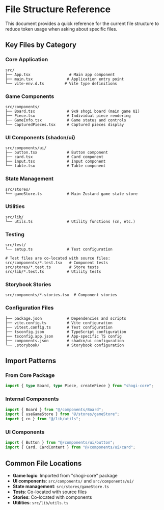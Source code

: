 # File Structure Reference

This document provides a quick reference for the current file structure to reduce token usage when asking about specific files.

## Key Files by Category

### Core Application
```
src/
├── App.tsx                 # Main app component
├── main.tsx               # Application entry point
└── vite-env.d.ts         # Vite type definitions
```

### Game Components
```
src/components/
├── Board.tsx              # 9x9 shogi board (main game UI)
├── Piece.tsx              # Individual piece rendering
├── GameInfo.tsx           # Game status and controls
└── CapturedPieces.tsx     # Captured pieces display
```

### UI Components (shadcn/ui)
```
src/components/ui/
├── button.tsx             # Button component
├── card.tsx               # Card component
├── input.tsx              # Input component
└── table.tsx              # Table component
```

### State Management
```
src/stores/
└── gameStore.ts           # Main Zustand game state store
```

### Utilities
```
src/lib/
└── utils.ts               # Utility functions (cn, etc.)
```

### Testing
```
src/test/
└── setup.ts               # Test configuration

# Test files are co-located with source files:
src/components/*.test.tsx   # Component tests
src/stores/*.test.ts        # Store tests
src/lib/*.test.ts          # Utility tests
```

### Storybook Stories
```
src/components/*.stories.tsx  # Component stories
```

### Configuration Files
```
├── package.json           # Dependencies and scripts
├── vite.config.ts         # Vite configuration
├── vitest.config.ts       # Test configuration
├── tsconfig.json          # TypeScript configuration
├── tsconfig.app.json      # App-specific TS config
├── components.json        # shadcn/ui configuration
└── .storybook/            # Storybook configuration
```

## Import Patterns

### From Core Package
```typescript
import { type Board, type Piece, createPiece } from "shogi-core";
```

### Internal Components
```typescript
import { Board } from "@/components/Board";
import { useGameStore } from "@/stores/gameStore";
import { cn } from "@/lib/utils";
```

### UI Components
```typescript
import { Button } from "@/components/ui/button";
import { Card, CardContent } from "@/components/ui/card";
```

## Common File Locations

- **Game logic**: Imported from "shogi-core" package
- **UI components**: `src/components/` and `src/components/ui/`
- **State management**: `src/stores/gameStore.ts`
- **Tests**: Co-located with source files
- **Stories**: Co-located with components
- **Utilities**: `src/lib/utils.ts`